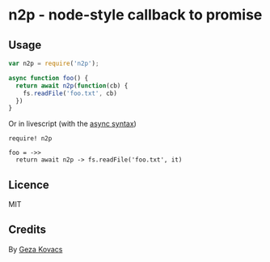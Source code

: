 # n2p - node-style callback to promise

## Usage

```javascript
var n2p = require('n2p');

async function foo() {
  return await n2p(function(cb) {
    fs.readFile('foo.txt', cb)
  })
}
```

Or in livescript (with the [async syntax](https://github.com/gkovacs/livescript-async))

```livescript
require! n2p

foo = ->>
  return await n2p -> fs.readFile('foo.txt', it)
```

## Licence

MIT

## Credits

By [Geza Kovacs](https://github.com/gkovacs)
